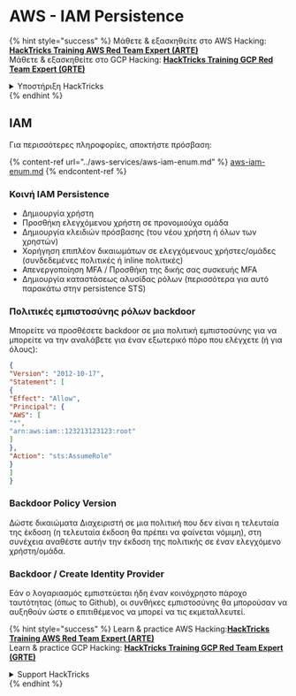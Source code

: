 # AWS - IAM Persistence

{% hint style="success" %}
Μάθετε & εξασκηθείτε στο AWS Hacking:<img src="../../../.gitbook/assets/image (1).png" alt="" data-size="line">[**HackTricks Training AWS Red Team Expert (ARTE)**](https://training.hacktricks.xyz/courses/arte)<img src="../../../.gitbook/assets/image (1).png" alt="" data-size="line">\
Μάθετε & εξασκηθείτε στο GCP Hacking: <img src="../../../.gitbook/assets/image (2).png" alt="" data-size="line">[**HackTricks Training GCP Red Team Expert (GRTE)**<img src="../../../.gitbook/assets/image (2).png" alt="" data-size="line">](https://training.hacktricks.xyz/courses/grte)

<details>

<summary>Υποστήριξη HackTricks</summary>

* Ελέγξτε τα [**σχέδια συνδρομής**](https://github.com/sponsors/carlospolop)!
* **Εγγραφείτε στην** 💬 [**ομάδα Discord**](https://discord.gg/hRep4RUj7f) ή στην [**ομάδα telegram**](https://t.me/peass) ή **ακολουθήστε** μας στο **Twitter** 🐦 [**@hacktricks\_live**](https://twitter.com/hacktricks\_live)**.**
* **Μοιραστείτε κόλπα hacking υποβάλλοντας PRs στα** [**HackTricks**](https://github.com/carlospolop/hacktricks) και [**HackTricks Cloud**](https://github.com/carlospolop/hacktricks-cloud) github repos.

</details>
{% endhint %}

## IAM

Για περισσότερες πληροφορίες, αποκτήστε πρόσβαση:

{% content-ref url="../aws-services/aws-iam-enum.md" %}
[aws-iam-enum.md](../aws-services/aws-iam-enum.md)
{% endcontent-ref %}

### Κοινή IAM Persistence

* Δημιουργία χρήστη
* Προσθήκη ελεγχόμενου χρήστη σε προνομιούχα ομάδα
* Δημιουργία κλειδιών πρόσβασης (του νέου χρήστη ή όλων των χρηστών)
* Χορήγηση επιπλέον δικαιωμάτων σε ελεγχόμενους χρήστες/ομάδες (συνδεδεμένες πολιτικές ή inline πολιτικές)
* Απενεργοποίηση MFA / Προσθήκη της δικής σας συσκευής MFA
* Δημιουργία καταστάσεως αλυσίδας ρόλων (περισσότερα για αυτό παρακάτω στην persistence STS)

### Πολιτικές εμπιστοσύνης ρόλων backdoor

Μπορείτε να προσθέσετε backdoor σε μια πολιτική εμπιστοσύνης για να μπορείτε να την αναλάβετε για έναν εξωτερικό πόρο που ελέγχετε (ή για όλους):
```json
{
"Version": "2012-10-17",
"Statement": [
{
"Effect": "Allow",
"Principal": {
"AWS": [
"*",
"arn:aws:iam::123213123123:root"
]
},
"Action": "sts:AssumeRole"
}
]
}
```
### Backdoor Policy Version

Δώστε δικαιώματα Διαχειριστή σε μια πολιτική που δεν είναι η τελευταία της έκδοση (η τελευταία έκδοση θα πρέπει να φαίνεται νόμιμη), στη συνέχεια αναθέστε αυτήν την έκδοση της πολιτικής σε έναν ελεγχόμενο χρήστη/ομάδα.

### Backdoor / Create Identity Provider

Εάν ο λογαριασμός εμπιστεύεται ήδη έναν κοινόχρηστο πάροχο ταυτότητας (όπως το Github), οι συνθήκες εμπιστοσύνης θα μπορούσαν να αυξηθούν ώστε ο επιτιθέμενος να μπορεί να τις εκμεταλλευτεί.

{% hint style="success" %}
Learn & practice AWS Hacking:<img src="../../../.gitbook/assets/image (1).png" alt="" data-size="line">[**HackTricks Training AWS Red Team Expert (ARTE)**](https://training.hacktricks.xyz/courses/arte)<img src="../../../.gitbook/assets/image (1).png" alt="" data-size="line">\
Learn & practice GCP Hacking: <img src="../../../.gitbook/assets/image (2).png" alt="" data-size="line">[**HackTricks Training GCP Red Team Expert (GRTE)**<img src="../../../.gitbook/assets/image (2).png" alt="" data-size="line">](https://training.hacktricks.xyz/courses/grte)

<details>

<summary>Support HackTricks</summary>

* Check the [**subscription plans**](https://github.com/sponsors/carlospolop)!
* **Join the** 💬 [**Discord group**](https://discord.gg/hRep4RUj7f) or the [**telegram group**](https://t.me/peass) or **follow** us on **Twitter** 🐦 [**@hacktricks\_live**](https://twitter.com/hacktricks\_live)**.**
* **Share hacking tricks by submitting PRs to the** [**HackTricks**](https://github.com/carlospolop/hacktricks) and [**HackTricks Cloud**](https://github.com/carlospolop/hacktricks-cloud) github repos.

</details>
{% endhint %}
